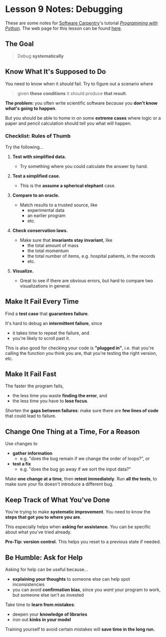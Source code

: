 
# Lesson 9 Notes: Debugging

These are some notes for [Software Carpentry](https://software-carpentry.org/)'s tutorial [*Programming with Python*](http://swcarpentry.github.io/python-novice-inflammation/).  The web page for this lesson can be found [here](http://swcarpentry.github.io/python-novice-inflammation/09-debugging/).

## The Goal

> Debug **systematically**

## Know What It's Supposed to Do

You need to know when it *should* fail.  Try to figure out a scenario where

> given **these conditions** it should produce **that result**.

**The problem:** you often write scientific software *because* you **don't know what's going to happen**.

But you should be able to home in on some **extreme cases** where logic or a paper and pencil calculation should tell you what will happen.

### Checklist: Rules of Thumb

Try the following...

1. **Test with simplified data.**
    * Try something where you could calculate the answer by hand.

2. **Test a simplified case.**
    * This is the **assume a spherical elephant** case.

3. **Compare to an oracle.**
    * Match results to a trusted source, like
        * experimental data
        * an earlier program
        * etc.

4. **Check conservation laws.**
    * Make sure that **invariants stay invariant**, like
        * the total amount of mass
        * the total momentum
        * the total number of items, e.g. hospital patients, in the records
        * etc.

5. **Visualize.**
    * Great to see if there are obvious errors, but hard to compare two visualizations in general.

## Make It Fail Every Time

Find a **test case** that **guarantees failure**.

It's hard to debug an **intermittent failure**, since

* it takes time to repeat the failure, and
* you're likely to scroll past it.

This is also good for checking your code is **"plugged in"**, i.e. that you're calling the function you think you are, that you're testing the right version, etc.

## Make It Fail Fast

The faster the program fails,

* the less time you waste **finding the error**, and
* the less time you have to **lose focus**.

Shorten the **gaps between failures**: make sure there are **few lines of code** that could lead to failure.

## Change One Thing at a Time, For a Reason

Use changes to

* **gather information**
    * e.g. "does the bug remain if we change the order of loops?", or
* **test a fix**
    * e.g. "does the bug go away if we sort the input data?"

Make **one change at a time**, then **retest immediately**.  Run **all the tests**, to make sure your fix doesn't introduce a different bug.

## Keep Track of What You've Done

You're trying to make **systematic improvement**.  You need to know the **steps that got you to where you are**.

This especially helps when **asking for assistance.** You can be specific about what you've tried already.

**Pro-Tip: version control.** This helps you reset to a previous state if needed.

## Be Humble: Ask for Help

Asking for help can be useful because...

* **explaining your thoughts** to someone else can help spot inconsistencies
* you can avoid **confirmation bias**, since you *want* your program to work, but someone else isn't as invested

Take time to **learn from mistakes**:

* deepen your **knowledge of libraries**
* iron out **kinks in your model**

Training yourself to avoid certain mistakes will **save time in the long run.**


```python

```
